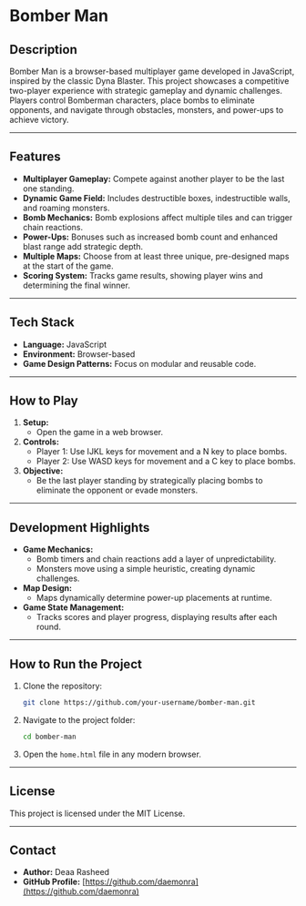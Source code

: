 # **Bomber Man**

## **Description**
Bomber Man is a browser-based multiplayer game developed in JavaScript, inspired by the classic Dyna Blaster. This project showcases a competitive two-player experience with strategic gameplay and dynamic challenges. Players control Bomberman characters, place bombs to eliminate opponents, and navigate through obstacles, monsters, and power-ups to achieve victory.

---

## **Features**
- **Multiplayer Gameplay:** Compete against another player to be the last one standing.
- **Dynamic Game Field:** Includes destructible boxes, indestructible walls, and roaming monsters.
- **Bomb Mechanics:** Bomb explosions affect multiple tiles and can trigger chain reactions.
- **Power-Ups:** Bonuses such as increased bomb count and enhanced blast range add strategic depth.
- **Multiple Maps:** Choose from at least three unique, pre-designed maps at the start of the game.
- **Scoring System:** Tracks game results, showing player wins and determining the final winner.

---

## **Tech Stack**
- **Language:** JavaScript
- **Environment:** Browser-based
- **Game Design Patterns:** Focus on modular and reusable code.

---

## **How to Play**
1. **Setup:**
   - Open the game in a web browser.
2. **Controls:**
   - Player 1: Use IJKL keys for movement and a N key to place bombs.
   - Player 2: Use WASD keys for movement and a C key to place bombs.
3. **Objective:**
   - Be the last player standing by strategically placing bombs to eliminate the opponent or evade monsters.

---

## **Development Highlights**
- **Game Mechanics:**
  - Bomb timers and chain reactions add a layer of unpredictability.
  - Monsters move using a simple heuristic, creating dynamic challenges.
- **Map Design:**
  - Maps dynamically determine power-up placements at runtime.
- **Game State Management:**
  - Tracks scores and player progress, displaying results after each round.

---

## **How to Run the Project**
1. Clone the repository:
   ```bash
   git clone https://github.com/your-username/bomber-man.git
   ```
2. Navigate to the project folder:
   ```bash
   cd bomber-man
   ```
3. Open the `home.html` file in any modern browser.

---

## **License**
This project is licensed under the MIT License.

---

## **Contact**
- **Author:** Deaa Rasheed
- **GitHub Profile:** [https://github.com/daemonra](https://github.com/daemonra)

